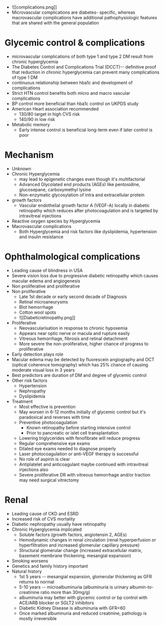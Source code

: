 - ![[complications.png]]
- Microvascular complications are diabetes- specific, whereas macrovascular complications have additional pathophysiologic features that are shared with the general population 
# Glycemic control & complications 
- microvascular complications of both type 1 and type 2 DM result from chronic hyperglycemia 
- The Diabetes Control and Complications Trial (DCCT)--  definitive proof that reduction in chronic hyperglycemia can prevent many complications of type 1 DM
- continuous relationship between hba1c and development of complications
- Strict HTN control benefits both micro and macro vascular complications 
- BP control more beneficial than hba1c control on UKPDS study 
- American Heart association recommended
	- 130/80 target in high CVS risk 
	- 140/90 in low risk 
- Metabolic memory
	- Early intense control is beneficial long-term even if later control is poor 
# Mechanism
- Unknown
- Chronic Hyperglycemia 
	- may lead to epigenetic changes even though it's multifactorial
	- Advanced Glycolated end products (AGEs) like pentosidine, glucosepane, carboxymethyl lysine 
	- Non-enzymatic glycosylation of intra and extracellular protein
- growth factors
	- Vascular endothelial growth factor A (VEGF-A) locally in diabetic retinopathy which reduces after photocoagulation and is targeted by intravitreal injections 
- Reactive oxygen species by Hyperglycemia
- Macrovascular complications
	- Both Hyperglycemia and risk factors like dyslipidemia, hypertension and insulin resistance
# Ophthalmological complications
- Leading cause of blindness in USA 
- Severe vision loss due to progressive diabetic retinopathy which causes macular edema and angiogenesis 
- Non proliferative and proliferative 
- Non proliferative
	- Late 1st decade or early second decade of Diagnosis
	- Retinal microaneurysms 
	- Blot hemorrhage
	- Cotton wool spots 
	- ![[Diabeticretinopathy.png]]
- Proliferative
	- Neovascularisation in response to chronic hypoxemia 
	- Appears near optic nerve or macula and rupture easily 
	- Vitreous hemorrhage, fibrosis and retinal detachment
	- More severe the non-proliferative, higher chance of progress to proliferative 
- Early detection plays role 
- Macular edema may be detected by fluorescein angiography and OCT (optical coherence tomography) which has 25% chance of causing moderate visual loss in 3 years 
- Best predictors are duration of DM and degree of glycemic control 
- Other risk factors
	- Hypertension
	- Nephropathy
	- Dyslipidemia
- Treatment
	- Most effective is prevention
	- May worsen in 6-12 months initially of glycemic control but it's paradoxical and reverses with time 
	- Preventive photocoagulation
		- Known retinopathy before starting intensive control 
		- Prior to pancreatic or islet cell transplantation 
	- Lowering triglycerides with fenofibrate will reduce progress
	- Regular comprehensive eye exams 
	- Dilated eye exams needed to diagnose properly
	- Laser photocoagulation or anti-VEGF therapy is successful
	- No role of aspirin is clear 
	- Antiplatelet and anticoagulant maybe continued with intravitreal injections also 
	- Severe proliferative DR with vitreous hemorrhage and/or traction may need surgical vitrectomy 
# Renal 
- Leading cause of CKD and ESRD
- Increased risk of CVS mortality
- Diabetic nephropathy usually have retinopathy
- Chronic Hyperglycemia implicated
	- Soluble factors (growth factors, angiotensin 2, AGEs)
	- Hemodynamic changes in renal circulation (renal hyperperfusion or hyperfiltration and increased glomerular capillary pressure)
	- Structural glomerular change (increased extracellular matrix, basement membrane thickening, mesangial expansion)
- Smoking worsens 
- Genetics and family history important
- Natural history
	- 1st 5 years -- mesangial expansion, glomerular thickening as GFR returns to normal 
	- 5-10 years -- microalbuminuria (albuminuria is urinary albumin-to-creatinine ratio more than 30mg/g) 
	- albuminuria may better with glycemic control or bp control with ACE/ARB blocker or SGLT2 inhibitors
	- Diabetic Kidney Disease is albuminuria with GFR<60 
	- Once marked albuminuria and reduced creatinine, pathology is mostly irreversible